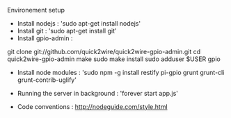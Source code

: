 Environement setup
- Install nodejs : 'sudo apt-get install nodejs'
- Install git : 'sudo apt-get install git'
- Install gpio-admin : 

git clone git://github.com/quick2wire/quick2wire-gpio-admin.git
cd quick2wire-gpio-admin
make
sudo make install
sudo adduser $USER gpio

- Install node modules : 'sudo npm -g install restify pi-gpio grunt grunt-cli grunt-contrib-uglify'

- Running the server in background : 'forever start app.js'

- Code conventions : http://nodeguide.com/style.html
